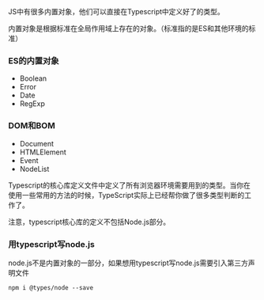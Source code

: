 JS中有很多内置对象，他们可以直接在Typescript中定义好了的类型。

内置对象是根据标准在全局作用域上存在的对象。（标准指的是ES和其他环境的标准）

### ES的内置对象

- Boolean
- Error
- Date
- RegExp

### DOM和BOM

- Document
- HTMLElement
- Event
- NodeList

Typescript的核心库定义文件中定义了所有浏览器环境需要用到的类型。当你在使用一些常用的方法的时候，TypeScript实际上已经帮你做了很多类型判断的工作了。

注意，typescript核心库的定义不包括Node.js部分。

### 用typescript写node.js

node.js不是内置对象的一部分，如果想用typescript写node.js需要引入第三方声明文件

```
npm i @types/node --save
```

